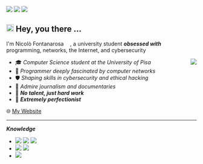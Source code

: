 
<p>
  <img src="https://img.shields.io/github/followers/Nicofontanarosa?style=social" />
  <img src="https://api.visitorbadge.io/api/visitors?path=https%3A%2F%2Fgithub.com%2FNicofontanarosa%2FNicofontanarosa&label=%20Views&labelColor=%23222222&countColor=%23ffffff&style=flat&labelStyle=none" />
  <img src="https://img.shields.io/badge/-nickcompany@gmail.com-green?color=%23bb5f37&style=flat&logo=gmail&logoColor=white" />
</p>

## <img src="https://user-images.githubusercontent.com/74038190/229223156-0cbdaba9-3128-4d8e-8719-b6b4cf741b67.gif" width="20"> Hey, you there ...

I'm Nicolò Fontanarosa <img src="https://github.com/user-attachments/assets/b8c2ecb9-4c88-43c1-89b9-afa68d63f261" width="13"/>, a university student ***obsessed with*** programming, networks, the Internet, and cybersecurity 
<!-- <img src="https://github.com/Anmol-Baranwal/Cool-GIFs-For-GitHub/assets/74038190/7b282ec6-fcc3-4600-90a7-2c3140549f58" width="20" /> -->

<img src="https://github-readme-stats.vercel.app/api?username=Nicofontanarosa&show_icons=true&theme=calm" align="right" />

- 🎓 *Computer Science student at the University of Pisa* 
- 📡 *Programmer deeply fascinated by computer networks* 
- 🛡️ *Shaping skills in cybersecurity and ethical hacking*
- 📰 *Admire journalism and documentaries* 
- 🔧 ***No talent, just hard work***
- 🎯 ***Extremely perfectionist***

🌐 [My Website](https://github.com/Nicofontanarosa)

<hr>
<!-- <img src="https://user-images.githubusercontent.com/74038190/212284100-561aa473-3905-4a80-b561-0d28506553ee.gif" width="1000"> -->

***Knowledge*** <img src="https://user-images.githubusercontent.com/74038190/212284087-bbe7e430-757e-4901-90bf-4cd2ce3e1852.gif" width="12">

- <img src="https://img.shields.io/badge/-Python-green?color=%233776AB&style=flat&logo=python&logoColor=white" />
  <img src="https://img.shields.io/badge/-PHP-green?color=%23777BB4&style=flat&logo=php&logoColor=white" />
  <img src="https://img.shields.io/badge/-Lua-green?color=%232C2D72&style=flat&logo=lua&logoColor=white" />



- <img src="https://img.shields.io/badge/-Linux-green?color=%23FCC624&style=flat&logo=linux&logoColor=white" />
  <img src="https://img.shields.io/badge/-Windows-green?color=%2380B3FF&style=flat&logo=gitforwindows&logoColor=white" />

- <img src="https://img.shields.io/badge/-Wireshark-green?color=%231679A7&style=flat&logo=wireshark&logoColor=white" />
<!--
<p align="center">
  <img src="https://github-profile-trophy.vercel.app/?username=Nicofontanarosa&theme=nord&margin-h=5&margin-w=5" /> 
</p>
-->

